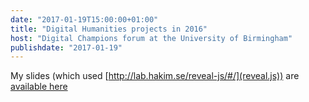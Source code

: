 ```yaml
---
date: "2017-01-19T15:00:00+01:00"
title: "Digital Humanities projects in 2016"
host: "Digital Champions forum at the University of Birmingham"
publishdate: "2017-01-19"
---
```


My slides (which used [http://lab.hakim.se/reveal-js/#/](reveal.js)) are [available here](https://jeremykidwell.info/files/presentations/presentation_20170118_digital_hum.html")